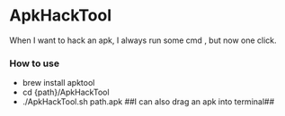 # ApkHackTool

When I want to hack an apk, I always run some cmd , but now one click.

### How to use

  - brew install apktool
  - cd {path}/ApkHackTool
  - ./ApkHackTool.sh path.apk ##I can also drag an apk into terminal##
